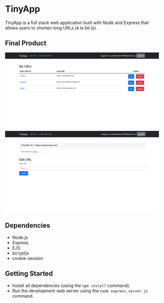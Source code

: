 # TinyApp

TinyApp is a full stack web application built with Node and Express that allows users to shorten long URLs (à la bit.ly).

## Final Product

!["Screenshot of list of URLs page"](https://github.com/Darshita-04/tinyapp/blob/master/docs/url-page.png)
!["Screenshot of URL update page"](https://github.com/Darshita-04/tinyapp/blob/master/docs/url-edit.png)

## Dependencies

- Node.js
- Express
- EJS
- bcryptjs
- cookie-session

## Getting Started

- Install all dependencies (using the `npm install` command).
- Run the development web server using the `node express_server.js` command.
